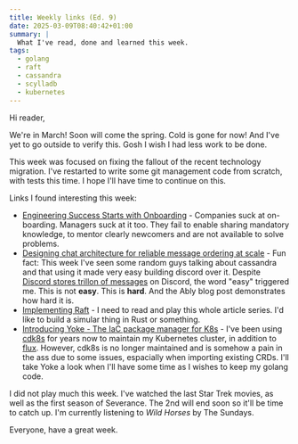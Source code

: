 ```yaml
---
title: Weekly links (Ed. 9)
date: 2025-03-09T08:40:42+01:00
summary: |
  What I've read, done and learned this week.
tags:
  - golang
  - raft
  - cassandra
  - scylladb
  - kubernetes
---
```


Hi reader,

We're in March! Soon will come the spring. Cold is gone for now! And I've yet to go outside to verify this. Gosh I wish I had less work to be done.

This week was focused on fixing the fallout of the recent technology migration. I've restarted to write some git management code from scratch, with tests this time. I hope I'll have time to continue on this.

Links I found interesting this week:

- [Engineering Success Starts with Onboarding](https://tech.loveholidays.com/engineering-success-starts-with-onboarding-dc6519c99263) - Companies suck at on-boarding. Managers suck at it too. They fail to enable sharing mandatory knowledge, to mentor clearly newcomers and are not available to solve problems.
- [Designing chat architecture for reliable message ordering at scale](https://ably.com/blog/chat-architecture-reliable-message-ordering) - Fun fact: This week I've seen some random guys talking about cassandra and that using it made very easy building discord over it. Despite [Discord stores trillon of messages](https://discord.com/blog/how-discord-stores-trillions-of-messages) on Discord, the word "easy" triggered me. This is not **easy**. This is **hard**. And the Ably blog post demonstrates how hard it is.
- [Implementing Raft](https://eli.thegreenplace.net/2020/implementing-raft-part-0-introduction/) - I need to read and play this whole article series. I'd like to build a simular thing in Rust or something.
- [Introducing Yoke - The IaC package manager for K8s](https://www.reddit.com/r/kubernetes/comments/1ckxmgm/introducing_yoke_the_iac_package_manager_for_k8s/) - I've been using [cdk8s](https://cdk8s.io/) for years now to maintain my Kubernetes cluster, in addition to [flux](https://fluxcd.io/). However, cdk8s is no longer maintained and is somehow a pain in the ass due to some issues, espacially when importing existing CRDs. I'll take Yoke a look when I'll have some time as I wishes to keep my golang code.

I did not play much this week. I've watched the last Star Trek movies, as well as the first season of Severance. The 2nd will end soon so it'll be time to catch up. I'm currently listening to _Wild Horses_ by The Sundays.

Everyone, have a great week.
